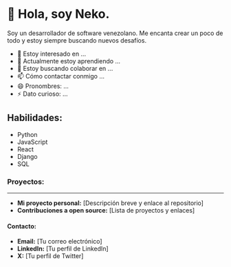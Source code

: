 # 👋 Hola, soy Neko.

Soy un desarrollador de software venezolano. Me encanta crear un poco de todo y estoy siempre buscando nuevos desafíos.

- 👀 Estoy interesado en ...
- 🌱 Actualmente estoy aprendiendo ...
- 💞️ Estoy buscando colaborar en ...
- 📫 Cómo contactar conmigo ...
- 😄 Pronombres: ...
- ⚡ Dato curioso: ...


## Habilidades:

* Python
* JavaScript
* React
* Django
* SQL

### Proyectos:
---
* **Mi proyecto personal:** [Descripción breve y enlace al repositorio]
* **Contribuciones a open source:** [Lista de proyectos y enlaces]

#### Contacto:

* **Email:** [Tu correo electrónico]
* **LinkedIn:** [Tu perfil de LinkedIn]
* **X:** [Tu perfil de Twitter]
